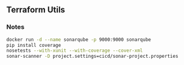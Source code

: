 ## Terraform Utils

### Notes
``` sh
docker run -d --name sonarqube -p 9000:9000 sonarqube
pip install coverage
nosetests --with-xunit --with-coverage --cover-xml
sonar-scanner -D project.settings=cicd/sonar-project.properties
```

